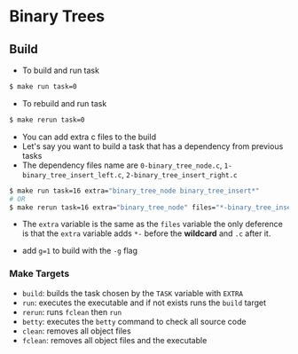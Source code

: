 # Binary Trees

## Build

- To build and run task

```bash
$ make run task=0
```

- To rebuild and run task

```bash
$ make rerun task=0
```

- You can add extra c files to the build
- Let's say you want to build a task that has a dependency from previous tasks
- The dependency files name are `0-binary_tree_node.c`, `1-binary_tree_insert_left.c`, `2-binary_tree_insert_right.c`

```bash
$ make run task=16 extra="binary_tree_node binary_tree_insert*"
# OR
$ make rerun task=16 extra="binary_tree_node" files="*-binary_tree_insert*.c"
```

- The `extra` variable is the same as the `files` variable the only deference is
that the `extra` variable adds `*-` before the **wildcard** and `.c` after it.

- add `g=1` to build with the `-g` flag

### Make Targets

- `build`: builds the task chosen by the `TASK` variable with `EXTRA`
- `run`: executes the executable and if not exists runs the `build` target
- `rerun`: runs `fclean` then `run`
- `betty`: executes the `betty` command to check all source code
- `clean`: removes all object files
- `fclean`: removes all object files and the executable
